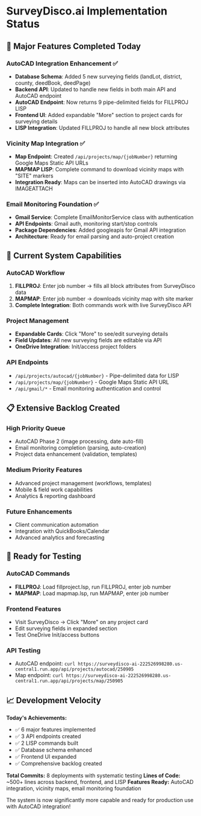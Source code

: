 # SurveyDisco.ai Implementation Status

## 🚀 Major Features Completed Today

### AutoCAD Integration Enhancement ✅
- **Database Schema**: Added 5 new surveying fields (landLot, district, county, deedBook, deedPage)
- **Backend API**: Updated to handle new fields in both main API and AutoCAD endpoint
- **AutoCAD Endpoint**: Now returns 9 pipe-delimited fields for FILLPROJ LISP
- **Frontend UI**: Added expandable "More" section to project cards for surveying details
- **LISP Integration**: Updated FILLPROJ to handle all new block attributes

### Vicinity Map Integration ✅
- **Map Endpoint**: Created `/api/projects/map/{jobNumber}` returning Google Maps Static API URLs
- **MAPMAP LISP**: Complete command to download vicinity maps with "SITE" markers
- **Integration Ready**: Maps can be inserted into AutoCAD drawings via IMAGEATTACH

### Email Monitoring Foundation ✅
- **Gmail Service**: Complete EmailMonitorService class with authentication
- **API Endpoints**: Gmail auth, monitoring start/stop controls
- **Package Dependencies**: Added googleapis for Gmail API integration
- **Architecture**: Ready for email parsing and auto-project creation

## 🔧 Current System Capabilities

### AutoCAD Workflow
1. **FILLPROJ**: Enter job number → fills all block attributes from SurveyDisco data
2. **MAPMAP**: Enter job number → downloads vicinity map with site marker
3. **Complete Integration**: Both commands work with live SurveyDisco API

### Project Management
- **Expandable Cards**: Click "More" to see/edit surveying details
- **Field Updates**: All new surveying fields are editable via API
- **OneDrive Integration**: Init/access project folders

### API Endpoints
- `/api/projects/autocad/{jobNumber}` - Pipe-delimited data for LISP
- `/api/projects/map/{jobNumber}` - Google Maps Static API URL
- `/api/gmail/*` - Email monitoring authentication and control

## 📋 Extensive Backlog Created

### High Priority Queue
- AutoCAD Phase 2 (image processing, date auto-fill)
- Email monitoring completion (parsing, auto-creation)
- Project data enhancement (validation, templates)

### Medium Priority Features
- Advanced project management (workflows, templates)
- Mobile & field work capabilities
- Analytics & reporting dashboard

### Future Enhancements
- Client communication automation
- Integration with QuickBooks/Calendar
- Advanced analytics and forecasting

## 🎯 Ready for Testing

### AutoCAD Commands
- **FILLPROJ**: Load fillproject.lsp, run FILLPROJ, enter job number
- **MAPMAP**: Load mapmap.lsp, run MAPMAP, enter job number

### Frontend Features
- Visit SurveyDisco → Click "More" on any project card
- Edit surveying fields in expanded section
- Test OneDrive Init/access buttons

### API Testing
- AutoCAD endpoint: `curl https://surveydisco-ai-222526998280.us-central1.run.app/api/projects/autocad/250905`
- Map endpoint: `curl https://surveydisco-ai-222526998280.us-central1.run.app/api/projects/map/250905`

## 📈 Development Velocity

**Today's Achievements:**
- ✅ 6 major features implemented
- ✅ 3 API endpoints created
- ✅ 2 LISP commands built
- ✅ Database schema enhanced
- ✅ Frontend UI expanded
- ✅ Comprehensive backlog created

**Total Commits:** 8 deployments with systematic testing
**Lines of Code:** ~500+ lines across backend, frontend, and LISP
**Features Ready:** AutoCAD integration, vicinity maps, email monitoring foundation

The system is now significantly more capable and ready for production use with AutoCAD integration!